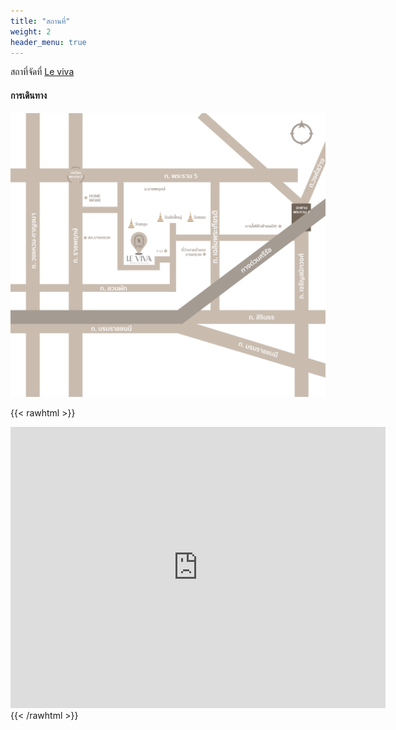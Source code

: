 ```yaml
---
title: "สถานที่"
weight: 2
header_menu: true
---
```


สถาที่จัดที่ [Le viva](https://web.facebook.com/levivaweddinghouse/)

#### การเดินทาง

![location map](/images/leviva-map.png)

{{< rawhtml >}}
<iframe 
    src="https://www.google.com/maps/embed?pb=!1m14!1m8!1m3!1d3874.4896777844556!2d100.46354!3d13.809609!3m2!1i1024!2i768!4f13.1!3m3!1m2!1s0x0%3A0xe4ce2f1ecaba8ba7!2zMTPCsDQ4JzM0LjYiTiAxMDDCsDI3JzQ4LjciRQ!5e0!3m2!1sen!2sus!4v1639293704667!5m2!1sen!2sus"
    width="600" height="450" 
    style="border:0;" 
    allowfullscreen="" 
    loading="lazy"></iframe>
{{< /rawhtml >}}
